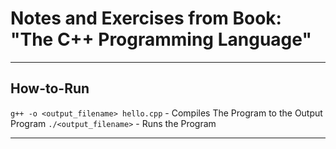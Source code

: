 # Notes and Exercises from Book: "The C++ Programming Language"

---

## How-to-Run

`g++ -o <output_filename> hello.cpp` - Compiles The Program to the Output Program
`./<output_filename>` - Runs the Program

---